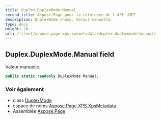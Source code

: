 ```yaml
---
title: Duplex.DuplexMode.Manual
second_title: Aspose.Page pour la référence de l'API .NET
description: DuplexMode champ. Valeur manuelle.
type: docs
weight: 20
url: /fr/net/aspose.page.xps.xpsmetadata/duplex.duplexmode/manual/
---
```

## Duplex.DuplexMode.Manual field

Valeur manuelle.

```csharp
public static readonly DuplexMode Manual;
```

### Voir également

* class [DuplexMode](../)
* espace de noms [Aspose.Page.XPS.XpsMetadata](../../duplex.duplexmode/)
* Assemblée [Aspose.Page](../../../)


